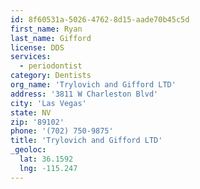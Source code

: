 ```yaml
---
id: 8f60531a-5026-4762-8d15-aade70b45c5d
first_name: Ryan
last_name: Gifford
license: DDS
services:
  - periodontist
category: Dentists
org_name: 'Trylovich and Gifford LTD'
address: '3811 W Charleston Blvd'
city: 'Las Vegas'
state: NV
zip: '89102'
phone: '(702) 750-9875'
title: 'Trylovich and Gifford LTD'
_geoloc:
  lat: 36.1592
  lng: -115.247
---
```

